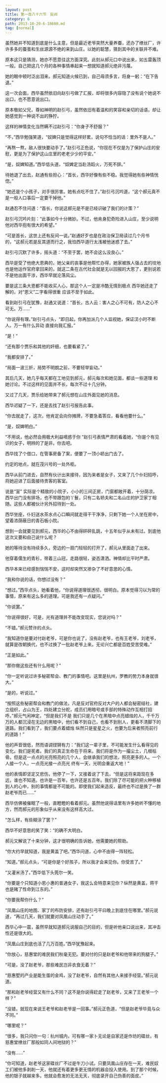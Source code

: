 ```yaml
---
layout: post
title: 第一百八十六节　反间
category: 6
path: 2013-10-20-6-18600.md
tag: [normal]
---
```


虽然她并不知道到底是什么主意，但是最近老爷突然大量养蚕，还办了缭丝厂，许许多多的蚕茧和生丝源源不绝的来到山庄。以她的聪慧，猜到其中的关联并不难。

原本这只是猜测，她亦不愿意往这方面深究。此刻从郝元口中说出来，如五雷轰顶一般。自己把这几个月的各种事情串起来一想就知道郝元绝非污蔑。

她的眼中顿时泛出泪来。郝元知道火候已到，自己毋须多言，将身一躬：“在下告退。”

这一次会面，西华虽然依旧向赵引弓做了汇报，却将很多内容隐了没有说个她说不出口，也不愿意说出口。

原本敬如父兄，尊如神明的赵引弓，虽然依旧有着温和的笑容和亲切的话语，却让她感觉到一种说不出的狰狞。

这样的神情变化当然瞒不过赵引弓：“你身子不舒服？”

“不，”西华勉强笑道，“奴婢只是觉得这样好累，说句不恰当的话：里外不是人。”

“再熬一熬，敌人很快要动手了。”赵引弓正色说，“你现在不仅是为了保护山庄的安慰，更是为了保护这山庄里的老老少少的平安。”

“是，奴婢知道。”西华低头道，“奴婢定当赴汤蹈火，万死不辞。”

待她退了出去，赵通有些担心：“首长，西华好像有些不稳。我觉得她有些神情恍惚。”

“她还是个小孩子，对手很厉害。她有点吃不住了。”赵引弓沉吟道，“这个郝元真不是一般人口事后一定要干掉他。”

赵通忍不住问道：“首长，你说这郝元是不是已经识破了我们的计策？”

赵引弓沉吟片刻：“此事如今十分微妙。不过，他肯身犯奇险进入山庄，至少说明他对西华抱有很大的希望。”

“可是首长，这世上还有反间一说。”赵通好歹也是在政治保卫局读过几个月书的，“这郝元若是反其道而行之，我怕西华道行太浅被他迷惑了去。”

赵引弓沉默了许多，摇头道：“不至于罢，她不会这么没良心。”

西华是受了他绝大恩典的，她父亲的丧事是他帮忙办得，她家被族人强占去的坟地也是他运作官府拿回来的，就这二条在古代社会就是无以回报的大恩了，更别说若不是他出面干涉，西华早就沦落风尘。

要是这三条大恩都不能收买人心，那这个人一定是冷酷无情到极点 西华她还走了解的，对“恩义”二字看得很重 应该不至于如此。

看到赵引弓在犹豫，赵通又说道：“首长，古人云：害人之心不可有，防人之心不可无。万……”

“你说得有理。”赵引弓点头，“即日起，你再加派几个人监视她，保证汊小时不断人。万一有什么异动 直接向我汇报。”

“是！”

“还有那个贾乐和其他的奸细，也要看紧了。”

“我都安排了。”

“局面一波三折，局势不明朗之前，不要轻举妄动。”

其后几天，她几乎每天都在工地见到郝元，郝元每次和她见面，都谈一些道理 和她讨论。不过这样的见面并不长，每次不过十几分钟。

又过了几天，贾乐给她带来了郝元想在山庄外面见她的消息。

西华迟疑了一下，还是去找了赵引弓报告此事。

“你去就走了，这次，他肯定会向你摊牌，不要急着答应，看看他要什么。”

“是，奴婢明白。”

“不用说，他必然会用极大利益嘀惑于你 ”赵引弓表情严肃的看着她，“你是个有见识的女子，明辨的了是非。你去吧。

西华找了个借口，在管事房备了案，便要了一顶小轿出门去了。

约定的地点，就在茂兴号的一处外柜。

西华从前门进去，自然有伙计出来接待，因为来者是女子，又来了几个仆妇招呼，将她迎进了后面接待贵客的客室。

说是“室” 实际是个精致的小院子，小小的三间正房，门窗都敞开着，十分荫凉。西华出门没有排场，也不带跟包的丫鬟，只有二名轿夫和二名山庄的护卫家丁相随。这些人都被伙计另外招待到一处。

西华坐座，仆妇送水茶水点心口瞬间就走得干干净净，只剩下她一个人坐在房中，望着浓荫蔽日的青石板小院。

想到一会就要见到郝元，西华的心不由得砰砰乱跳，十五年似乎从未有过。到底他这次又要和自己说什么呢？

她的等待没有持续多久，旁边的一扇门轻轻的打开了，郝元从里面走了出来。

他穿着儒生的青衫，带着三山冠，走路很轻，姿态潇洒。神情却比平时严肃。

西华本来已经感到惴惴不安，这时却突然又掺杂了不好意思的心情。

“我和你说的话，你想过没有？”

“想过。”西华点头，她看着他，“你说得道理很透彻，很明白。原本觉得习以为常的事情，原来有这么多的道理。可是我还有一点疑问。”

“你说罢。”

“你说得很好，可是，光有道理并不能改变现实，您说对吗？”

“不错。”郝元赞许的点头。

“我知道你是要对付赵老爷，可是你也说了，没有赵老爷，也有王老爷，刘老爷，就算是改朝换代，也不过换了一批赵老爷上来。无论兴亡都是百姓受苦受难。”

“正是如此。”

“那你做这些还有什么用呢？”

“你一定听说过许多秘密帮会、教门的事情吧。这里是杭州，罗教的势力本身就很大。”

“是的，听说过。”

“按照这些秘密帮会和教门的做法，凡是反对官府反对大户的人都会秘密结社，建立组织，占山为王，四处建立分舵，成员们用暗号或手部的特殊动作互相打招呼。”郝元气闲神定，“但是我们不是 我们只是几个在黑暗中点亮蜡烛的人，千千万万的人都沉浸在无边的黑暗中，他们看不到自己，也看不到别人，更看不清脚下的道路。我们看到了，我们要点着蜡烛 纵然只是星星之火，也要为后来者照亮前行的道路！”

他的声音很低，然而语调铿锵有力：“我们这一辈子里，不可能发生什么看得见的变化。我们是死者。我们的真正生命在于将来。我们将是作为一撮尘土，几根枯骨。但是这一点点的光亮照亮的几个人，会继承我们的想法，照亮更多的人。一个人接一个人，一点亮光接一点亮光 终有一天，光明会重返大地！”

他的表情即坚定又悲伤，他停了一下，又接着说了下去，“但是这将来距现在多远，谁也不知道。也许是一百年，也许还是五百年。我们除了尽可能的把火种移植到人的心中，别的事情都是不可能的。即使我们起来造反，最终也不过是换了一群赵老爷而已……”

西华仿佛被催眠了一般，直瞪瞪的看着郝元。虽然他说得话里有许多她听不懂的地方，然而郝元的形象似乎从来没有这样高大过。

“怎么样，有些糊涂了罢？”

西华不好意思的笑了笑：“的确不大明白。

郝元又解说了十来分钟，这才很明确的告诉她，他需要她的帮助。

“你大约早就知道，我是黄盖了吧。”西华问道，心中不由得一阵轻松。

“知道。”郝元点头，“可是你是个好孩子，所以我才会来见你。你受苦了。”

“又灌米汤了。”西华低下头莞尔一笑。

“你要是个只知道小恩小惠的普通女子，我这么会特意来见你？纵然是黄盖，蒋干也是赌了性命到江东的。”

“你要我帮你什么？”

“凤凰山庄的地图、家丁的布防安排，还有赵引弓平曰晚上到底住在哪里。”郝元说道，“再过几天，我们就要对凤凰山庄动手了。”

西华心中一震，虽然早就知道郝元说服自己的目的，但是听他亲口说出来，其冲击性还是很大的。

“凤凰山庄到底也活了几万百姓。”西华犹豫起来。

“你放心，慈惠堂的难民我们秋毫无犯。要对付的只是赵老爷和他带来的狗腿子。”

“可是，没了赵老爷，那些难民岂非衣食无着？”

“慈惠墅的产业是能生蛋的金鸡，没了赵老爷，自然有其他人来接手经营。”郝元说道。

“那和赵老爷经营又有什么不同？这不是你说得赶走了赵老爷，又来了王老爷一个样？”

“没错，就现在来说王老爷和赵老爷是一回事。”郝元正色道，“但是赵老爷毕竟与众不同。”

“哪里呢？”

“很多，我只问你一句：杭州城内，可有哪一家卜无论是自家还是作坊的碟丝，有慈惠堂缭丝厂那般如同人间地狱的？”

“没有……”

“你可知道，赵老爷这家碟丝厂不过是牛刀小试。只要凤凰山庄存在一天，难民奴工们被他多剥削一天，他就还有着更多更无情的机器会投入使用。到了那个时候，他的银子就越来多。他就会愈发的无法无天，彻底录开自己伪善的面皮。”
